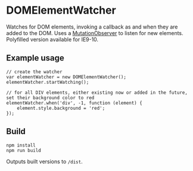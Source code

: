 # DOMElementWatcher

Watches for DOM elements, invoking a callback as and when they are added to the DOM. 
Uses a [MutationObserver](https://developer.mozilla.org/en/docs/Web/API/MutationObserver) to listen for new elements.
Polyfilled version available for IE9-10.

## Example usage

```
// create the watcher
var elementWatcher = new DOMElementWatcher();
elementWatcher.startWatching();

// for all DIV elements, either existing now or added in the future, set their background color to red
elementWatcher.when('div', -1, function (element) {
    element.style.background = 'red';
});

```

## Build

```
npm install
npm run build
```

Outputs built versions to `/dist`.